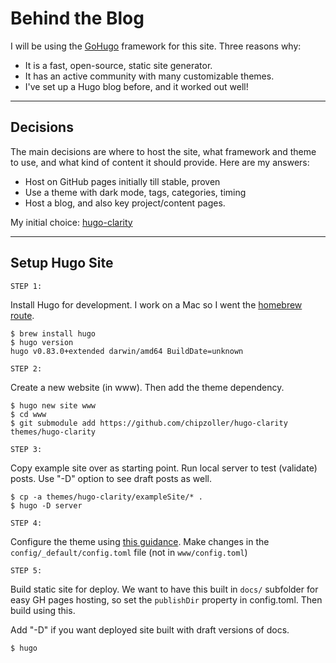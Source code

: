 # Behind the Blog

I will be using the [GoHugo](https://gohugo.io/) framework for this site. Three reasons why:
 * It is a fast, open-source, static site generator.
 * It has an active community with many customizable themes.
 * I've set up a Hugo blog before, and it worked out well!

---

## Decisions

The main decisions are where to host the site, what framework and theme to use, and what kind of content it should provide. Here are my answers:

 * Host on GitHub pages initially till stable, proven
 * Use a theme with dark mode, tags, categories, timing
 * Host a blog, and also key project/content pages.

My initial choice: [hugo-clarity](https://github.com/chipzoller/hugo-clarity#features)

---

## Setup Hugo Site 

`STEP 1:` 

Install Hugo for development. I work on a Mac so I went the [homebrew route](https://gohugo.io/getting-started/quick-start/#step-1-install-hugo).

```
$ brew install hugo
$ hugo version
hugo v0.83.0+extended darwin/amd64 BuildDate=unknown
```

`STEP 2:`

Create a new website (in www). Then add the theme dependency.

```
$ hugo new site www
$ cd www
$ git submodule add https://github.com/chipzoller/hugo-clarity themes/hugo-clarity
```


`STEP 3:`

Copy example site over as starting point. Run local server to test (validate) posts. Use "-D" option to see draft posts as well.

```
$ cp -a themes/hugo-clarity/exampleSite/* .
$ hugo -D server
```

`STEP 4:`

Configure the theme using [this guidance](https://github.com/chipzoller/hugo-clarity#configuration). Make changes in the `config/_default/config.toml` file (not in `www/config.toml`)


`STEP 5:`

Build static site for deploy. We want to have this built in `docs/` subfolder for easy GH pages hosting, so set the `publishDir` property in config.toml. Then build using this. 

Add "-D" if you want deployed site built with draft versions of docs.

```
$ hugo 
```
